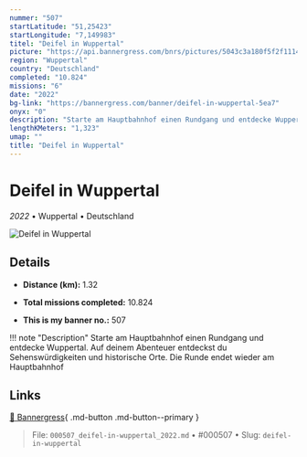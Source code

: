 ```yaml
---
nummer: "507"
startLatitude: "51,25423"
startLongitude: "7,149983"
titel: "Deifel in Wuppertal"
picture: "https://api.bannergress.com/bnrs/pictures/5043c3a180f5f2f1114de085f13cdf83"
region: "Wuppertal"
country: "Deutschland"
completed: "10.824"
missions: "6"
date: "2022"
bg-link: "https://bannergress.com/banner/deifel-in-wuppertal-5ea7"
onyx: "0"
description: "Starte am Hauptbahnhof einen Rundgang und entdecke Wuppertal. Auf deinem Abenteuer entdeckst du Sehenswürdigkeiten und historische Orte. Die Runde endet wieder am Hauptbahnhof"
lengthKMeters: "1,323"
umap: ""
title: "Deifel in Wuppertal"
---
```

# Deifel in Wuppertal

*2022* • Wuppertal • Deutschland

![Deifel in Wuppertal](https://api.bannergress.com/bnrs/pictures/5043c3a180f5f2f1114de085f13cdf83)

## Details
- **Distance (km):** 1.32

- **Total missions completed:** 10.824
- **This is my banner no.:** 507


!!! note "Description"
    Starte am Hauptbahnhof einen Rundgang und entdecke Wuppertal. Auf deinem Abenteuer entdeckst du Sehenswürdigkeiten und historische Orte. Die Runde endet wieder am Hauptbahnhof



## Links
[🔗 Bannergress](https://bannergress.com/banner/deifel-in-wuppertal-5ea7){ .md-button .md-button--primary }



> File: `000507_deifel-in-wuppertal_2022.md` • #000507 • Slug: `deifel-in-wuppertal`
